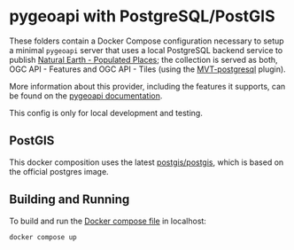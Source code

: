 # pygeoapi with PostgreSQL/PostGIS

These folders contain a Docker Compose configuration necessary to setup a minimal
`pygeoapi` server that uses a local PostgreSQL backend service to publish [Natural Earth - Populated Places](https://www.naturalearthdata.com/downloads/110m-cultural-vectors/110m-populated-places/); the collection is served as both, OGC API - Features and OGC API - Tiles (using the [MVT-postgresql](https://docs.pygeoapi.io/en/latest/data-publishing/ogcapi-tiles.html#mvt-postgresql) plugin).

More information about this provider, including the features it supports, can be found on the [pygeoapi documentation](https://docs.pygeoapi.io/en/latest/data-publishing/ogcapi-tiles.html#mvt-postgresql).

This config is only for local development and testing.

## PostGIS

This docker composition uses the latest [postgis/postgis](https://hub.docker.com/r/postgis/postgis/), which is based on the official postgres image.

## Building and Running

To build and run the [Docker compose file](docker-compose.yml) in localhost:

```
docker compose up
```